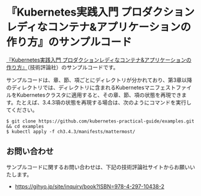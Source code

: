 # 『Kubernetes実践入門 プロダクションレディなコンテナ&アプリケーションの作り方』のサンプルコード

[『Kubernetes実践入門 プロダクションレディなコンテナ&アプリケーションの作り方』](https://gihyo.jp/book/2019/978-4-297-10438-2)（技術評論社）のサンプルコードです。

サンプルコードは、章、節、項ごとにディレクトリが分かれており、第3章以降のディレクトリでは、ディレクトリに含まれるKubernetesマニフェストファイルをKubernetesクラスタに適用すると、その章、節、項の状態を再現できます。たとえば、3.4.3項の状態を再現する場合は、次のようにコマンドを実行してください。

```
$ git clone https://github.com/kubernetes-practical-guide/examples.git && cd examples
$ kubectl apply -f ch3.4.3/manifests/mattermost/
```

## お問い合わせ

サンプルコードに関するお問い合わせは、下記の技術評論社サイトからお願いいたします。

- https://gihyo.jp/site/inquiry/book?ISBN=978-4-297-10438-2

